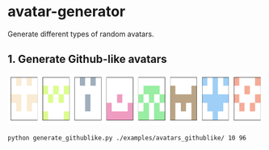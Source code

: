 # avatar-generator
Generate different types of random avatars.

## 1. Generate Github-like avatars

<img src="imgs/example_githublike.png" width="800" height="100">

```
python generate_githublike.py ./examples/avatars_githublike/ 10 96
```
